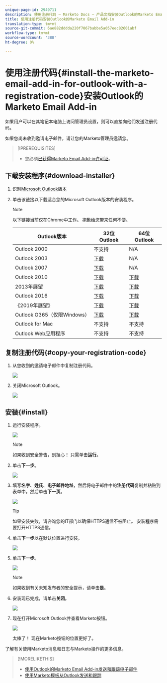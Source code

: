 ```yaml
---
unique-page-id: 2949711
description: 使用注册代码 — Marketo Docs — 产品文档安装Outlook的Marketo Email Add-in
title: 使用注册代码安装Outlook的Marketo Email Add-in
translation-type: tm+mt
source-git-commit: 6ae882dddda220f7067babbe5a057eec82601abf
workflow-type: tm+mt
source-wordcount: '388'
ht-degree: 0%

---
```



# 使用注册代码{#install-the-marketo-email-add-in-for-outlook-with-a-registration-code}安装Outlook的Marketo Email Add-in

如果用户可以在其笔记本电脑上访问管理员设置，则可以直接向他们发送注册代码。

如果您尚未收到邀请电子邮件，请让您的Marketo管理员邀请您。

>[!PREREQUISITES]
>
>* 您必须[已获得Marketo Email Add-in许可证](issue-a-marketo-email-add-in-license.md)。

>



## 下载安装程序{#download-installer}

1. 识别[Microsoft Outlook版本](https://support.office.com/en-us/article/what-version-of-outlook-do-i-have-b3a9568c-edb5-42b9-9825-d48d82b2257c)
1. 单击该链接以下载适合您的Microsoft Outlook版本的安装程序。

   >[!NOTE]
   >
   >以下链接当前仅在Chrome中工作。 抱歉给您带来任何不便。

   | Outlook版本 | 32位Outlook | 64位Outlook |
   |---|---|---|
   | Outlook 2000 | 不支持 | N/A |
   | Outlook 2003 | [下载](https://munchkin.marketo.net/MarketoAddInSetup32.msi) | N/A |
   | Outlook 2007 | [下载](https://munchkin.marketo.net/MarketoAddInSetup32.msi) | N/A |
   | Outlook 2010 | [下载](https://munchkin.marketo.net/MarketoAddInSetup32.msi) | [下载](https://munchkin.marketo.net/MarketoAddInSetup64.msi) |
   | 2013年展望 | [下载](https://munchkin.marketo.net/MarketoAddInSetup32.msi) | [下载](https://munchkin.marketo.net/MarketoAddInSetup64.msi) |
   | Outlook 2016 | [下载](https://munchkin.marketo.net/MarketoAddInSetup32.msi) | [下载](https://munchkin.marketo.net/MarketoAddInSetup64.msi) |
   | 《2019年展望》 | [下载](https://munchkin.marketo.net/MarketoAddInSetup32.msi) | [下载](https://munchkin.marketo.net/MarketoAddInSetup64.msi) |
   | Outlook O365（仅限Windows） | [下载](https://munchkin.marketo.net/MarketoAddInSetup32.msi) | [下载](https://munchkin.marketo.net/MarketoAddInSetup64.msi) |
   | Outlook for Mac | 不支持 | 不支持 |
   | Outlook Web应用程序 | 不支持 | 不支持 |

## 复制注册代码{#copy-your-registration-code}

1. 从您收到的邀请电子邮件中复制注册代码。

   ![](assets/image2016-7-22-10-3a45-3a10.png)

1. 关闭Microsoft Outlook。

   ![](assets/ent-key-close-outlook-hand.png)

## 安装{#install}

1. 运行安装程序。

   ![](assets/image2016-7-25-10-3a23-3a33.png)

   >[!NOTE]
   >
   >如果收到安全警告，别担心！ 只需单击&#x200B;**运行**。

1. 单击&#x200B;**下一步**。

   ![](assets/welcome-to-the-setup-wizard-hand.png)

1. 填写&#x200B;**名字**、**姓氏**、**电子邮件地址**，然后将电子邮件中的**注册代码**复制并粘贴到表单中，然后单击&#x200B;**下一页**。

   ![](assets/enter-your-information-hands.png)

   >[!TIP]
   >
   >如果安装失败，请咨询您的IT部门以确保HTTPS通信不被阻止。 安装程序需要打开HTTPS通信。

1. 单击**下一步**以在默认位置进行安装。

   ![](assets/select-installation-folder-hand.png)

1. 单击&#x200B;**下一步**。

   ![](assets/confirm-installation-hand.png)

   >[!NOTE]
   >
   >如果收到有关未知发布者的安全提示，请单击&#x200B;**是**。

1. 安装现已完成，请单击&#x200B;**关闭**。

   ![](assets/image2014-9-23-15-3a52-3a11.png)

1. 现在打开Microsoft Outlook并查看Marketo按钮。

   ![](assets/image2016-8-24-15-3a47-3a38.png)

   太棒了！ 现在Marketo按钮的位置更好了。

了解有关使用Marketo消息和日志与Marketo操作的更多信息。

>[!MORELIKETHIS]
>
>* [使用Outlook的Marketo Email Add-in发送和跟踪电子邮件](send-and-track-an-email-with-the-email-add-in-for-outlook.md)
>* [使用Marketo模板从Outlook发送和跟踪](send-and-track-from-outlook-using-a-marketo-template.md)

>



